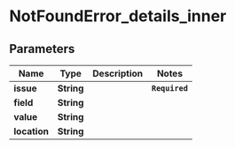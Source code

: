 # NotFoundError_details_inner
## Parameters

| Name | Type | Description | Notes |
|------------ | ------------- | ------------- | -------------|
| **issue** | **String** |  | **`Required`**   |
| **field** | **String** |  |   |
| **value** | **String** |  |   |
| **location** | **String** |  |   |

